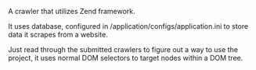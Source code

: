 A crawler that utilizes Zend framework.

It uses database, configured in /application/configs/application.ini to store data it scrapes from a website.

Just read through the submitted crawlers to figure out a way to use the project, it uses normal DOM selectors to target nodes within a DOM tree.
